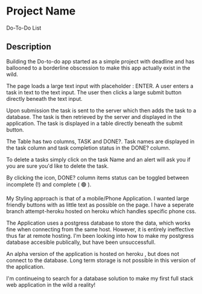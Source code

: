# Project Name

Do-To-Do List

## Description

Building the Do-to-do app started as a simple project with deadline and has ballooned to a borderline obscession to make this app actually exist in the wild.

The page loads a large text input with placeholder : ENTER. A user enters a task in text to the text input. The user then clicks a large submit button directly beneath the text input. 

Upon submission the task is sent to the server which then adds the task to a database. The task is then retrieved by the server and displayed in the application. The task is displayed in a table directly beneath the submit button.

The Table has two columns, TASK and DONE?. Task names are displayed in the task column and task completion status in the DONE? column. 

To delete a tasks simply click on the task Name and an alert will ask you if you are sure you'd like to delete the task.

By clicking the icon,  DONE? column items status can be toggled between incomplete (!) and  complete ( 🟢 ). 

My Styling approach is that of a mobile/Phone Application. I wanted large friendly buttons with as little text as possible on the page. I have a seperate branch attempt-heroku hosted on heroku which handles specific phone css. 

The Application uses a postgress database to store the data, which works fine when connecting from the same host. However, it is entirely ineffective thus far at remote hosting. I'm been looking into how to make my postgress database accesible publically, but have been unsuccessfull.

An alpha version of the application is hosted on heroku , but does not connect to the database. Long term storage is not possible in this version of the application.

I'm continueing to search for a database solution to make my first full stack web application in the wild a reality!